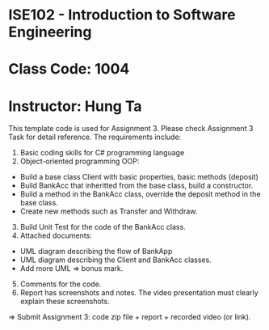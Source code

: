 # ISE102 - Introduction to Software Engineering
# Class Code: 1004
# Instructor: Hung Ta

This template code is used for Assignment 3. Please check Assignment 3 Task for detail reference. The requirements include:

1. Basic coding skills for C# programming language
2. Object-oriented programming OOP:
- Build a base class Client with basic properties, basic methods (deposit)
- Build BankAcc that inheritted from the base class, build a constructor.
- Build a method in the BankAcc class, override the deposit method in the base class. 
- Create new methods such as Transfer and Withdraw.
3. Build Unit Test for the code of the BankAcc class.
4. Attached documents:
- UML diagram describing the flow of BankApp
- UML diagram describing the Client and BankAcc classes. 
- Add more UML => bonus mark.
5. Comments for the code.
6. Report has screenshots and notes. The video presentation must clearly explain these screenshots.

=> Submit Assignment 3: code zip file + report + recorded video (or link).